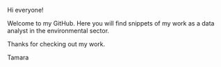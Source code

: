 
Hi everyone!

Welcome to my GitHub. Here you will find snippets of my work as a data analyst in the environmental sector.

Thanks for checking out my work.

Tamara
